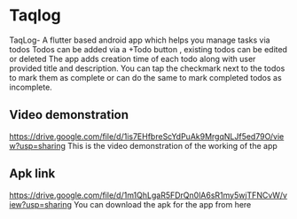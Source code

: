 # Taqlog

TaqLog- A flutter based android app which helps you manage tasks via todos
Todos can be added via a +Todo button , existing todos can be edited or deleted
The app adds creation time of each todo along with user provided title and description.
You can tap the checkmark next to the todos to mark them as complete or can do the same to mark 
completed todos as incomplete.

## Video demonstration
https://drive.google.com/file/d/1is7EHfbreScYdPuAk9MrgqNLJf5ed79O/view?usp=sharing
This is the video demonstration of the working of the app

## Apk link
https://drive.google.com/file/d/1m1QhLgaR5FDrQn0lA6sR1my5wjTFNCvW/view?usp=sharing
You can download the apk for the app from here




